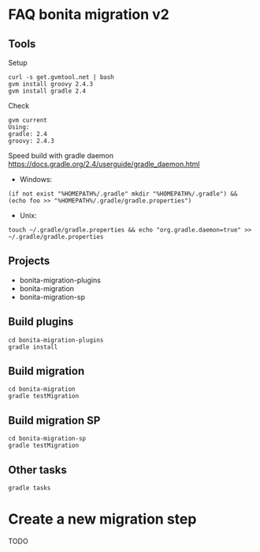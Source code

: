 FAQ bonita migration v2
=======================

Tools
-----
Setup
```
curl -s get.gvmtool.net | bash
gvm install groovy 2.4.3
gvm install gradle 2.4
```
Check
```
gvm current
Using:
gradle: 2.4
groovy: 2.4.3
```

Speed build with gradle daemon 
https://docs.gradle.org/2.4/userguide/gradle_daemon.html

* Windows:
```
(if not exist "%HOMEPATH%/.gradle" mkdir "%HOMEPATH%/.gradle") && (echo foo >> "%HOMEPATH%/.gradle/gradle.properties")
```
* Unix:
```
touch ~/.gradle/gradle.properties && echo "org.gradle.daemon=true" >> ~/.gradle/gradle.properties
```

Projects
--------
* bonita-migration-plugins
* bonita-migration
* bonita-migration-sp

Build plugins
-------------
```
cd bonita-migration-plugins
gradle install
```


Build migration
---------------
```
cd bonita-migration
gradle testMigration
```

Build migration SP
---------------
```
cd bonita-migration-sp
gradle testMigration
```

Other tasks
-----------
```
gradle tasks
```

Create a new migration step
===========================

TODO

